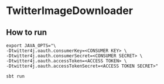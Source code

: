 # TwitterImageDownloader

## How to run

```
export JAVA_OPTS="\
-Dtwitter4j.oauth.consumerKey=<CONSUMER KEY> \
-Dtwitter4j.oauth.consumerSecret=<CONSUMER SECRET> \
-Dtwitter4j.oauth.accessToken=<ACCESS TOKEN> \
-Dtwitter4j.oauth.accessTokenSecret=<ACCESS TOKEN SECRET>"

sbt run
```
